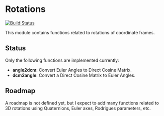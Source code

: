 # Rotations

[![Build Status](https://travis-ci.org/ronisbr/Rotations.jl.svg?branch=master)](https://travis-ci.org/ronisbr/Rotations.jl)

This module contains functions related to rotations of coordinate frames.

Status
------

Only the following functions are implemented currently:

* **angle2dcm**: Convert Euler Angles to Direct Cosine Matrix.
* **dcm2angle**: Convert a Direct Cosine Matrix to Euler Angles.

Roadmap
-------

A roadmap is not defined yet, but I expect to add many functions related to 3D rotations using Quaternions, Euler axes, Rodrigues parameters, etc.